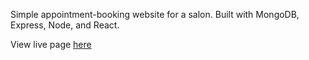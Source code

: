 Simple appointment-booking website for a salon. Built with MongoDB, Express, Node, and React.

View live page [here](https://allistairyu.github.io/)
